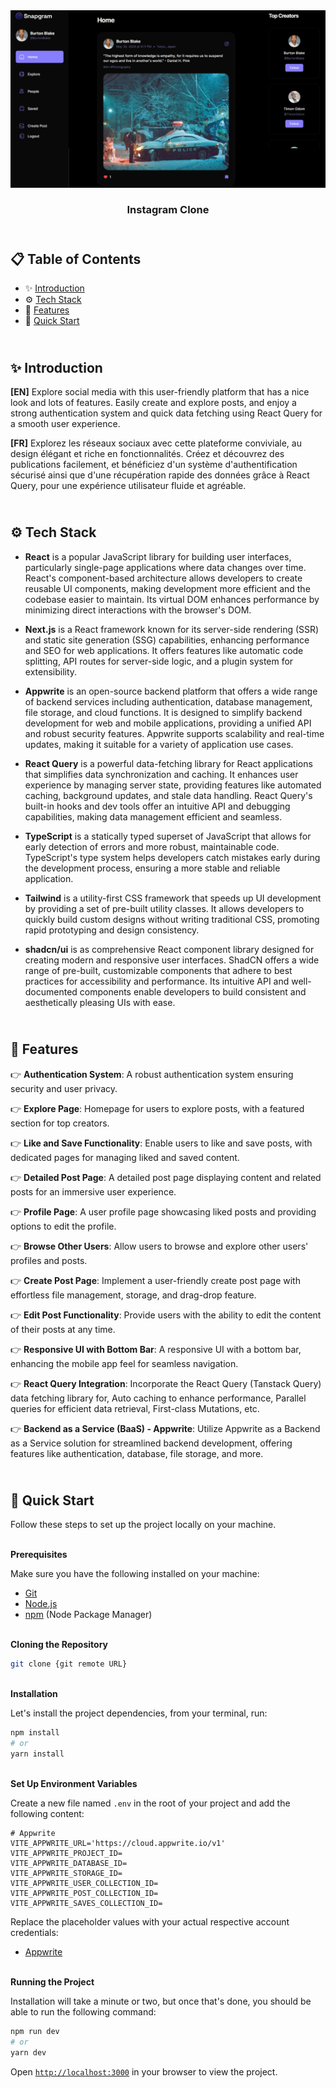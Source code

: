 <div align="center">
    <a href="https://snapgram-fv.vercel.app" target="_blank">
      <img src="public/preview.webp" alt="Project Banner">
    </a>
  <h3 align="center">Instagram Clone</h3>
</div>

##  <br /> 📋 <a name="table">Table of Contents</a>

- ✨ [Introduction](#introduction)
- ⚙️ [Tech Stack](#tech-stack)
- 📝 [Features](#features)
- 🚀 [Quick Start](#quick-start)

##  <br /> <a name="introduction">✨ Introduction</a>

**[EN]** Explore social media with this user-friendly platform that has a nice look and lots of features. Easily create and explore posts, and enjoy a strong authentication system and quick data fetching using React Query for a smooth user experience.

**[FR]** Explorez les réseaux sociaux avec cette plateforme conviviale, au design élégant et riche en fonctionnalités. Créez et découvrez des publications facilement, et bénéficiez d'un système d'authentification sécurisé ainsi que d'une récupération rapide des données grâce à React Query, pour une expérience utilisateur fluide et agréable.

##  <br /> <a name="tech-stack">⚙️ Tech Stack</a>

- **React** is a popular JavaScript library for building user interfaces, particularly single-page applications where data changes over time. React's component-based architecture allows developers to create reusable UI components, making development more efficient and the codebase easier to maintain. Its virtual DOM enhances performance by minimizing direct interactions with the browser's DOM.

- **Next.js** is a React framework known for its server-side rendering (SSR) and static site generation (SSG) capabilities, enhancing performance and SEO for web applications. It offers features like automatic code splitting, API routes for server-side logic, and a plugin system for extensibility.

- **Appwrite** is an open-source backend platform that offers a wide range of backend services including authentication, database management, file storage, and cloud functions. It is designed to simplify backend development for web and mobile applications, providing a unified API and robust security features. Appwrite supports scalability and real-time updates, making it suitable for a variety of application use cases.

- **React Query** is a powerful data-fetching library for React applications that simplifies data synchronization and caching. It enhances user experience by managing server state, providing features like automated caching, background updates, and stale data handling. React Query's built-in hooks and dev tools offer an intuitive API and debugging capabilities, making data management efficient and seamless.

- **TypeScript** is a statically typed superset of JavaScript that allows for early detection of errors and more robust, maintainable code. TypeScript's type system helps developers catch mistakes early during the development process, ensuring a more stable and reliable application.

- **Tailwind** is a utility-first CSS framework that speeds up UI development by providing a set of pre-built utility classes. It allows developers to quickly build custom designs without writing traditional CSS, promoting rapid prototyping and design consistency.

- **shadcn/ui** is as comprehensive React component library designed for creating modern and responsive user interfaces. ShadCN offers a wide range of pre-built, customizable components that adhere to best practices for accessibility and performance. Its intuitive API and well-documented components enable developers to build consistent and aesthetically pleasing UIs with ease.


## <br/> <a name="features">📝 Features</a>

👉 **Authentication System**: A robust authentication system ensuring security and user privacy.

👉 **Explore Page**: Homepage for users to explore posts, with a featured section for top creators.

👉 **Like and Save Functionality**: Enable users to like and save posts, with dedicated pages for managing liked and saved content.

👉 **Detailed Post Page**: A detailed post page displaying content and related posts for an immersive user experience.

👉 **Profile Page**: A user profile page showcasing liked posts and providing options to edit the profile.

👉 **Browse Other Users**: Allow users to browse and explore other users' profiles and posts.

👉 **Create Post Page**: Implement a user-friendly create post page with effortless file management, storage, and drag-drop feature.

👉 **Edit Post Functionality**: Provide users with the ability to edit the content of their posts at any time.

👉 **Responsive UI with Bottom Bar**: A responsive UI with a bottom bar, enhancing the mobile app feel for seamless navigation.

👉 **React Query Integration**: Incorporate the React Query (Tanstack Query) data fetching library for, Auto caching to enhance performance, Parallel queries for efficient data retrieval, First-class Mutations, etc.

👉 **Backend as a Service (BaaS) - Appwrite**: Utilize Appwrite as a Backend as a Service solution for streamlined backend development, offering features like authentication, database, file storage, and more.

## <br /> <a name="quick-start">🚀 Quick Start</a>

Follow these steps to set up the project locally on your machine.

<br/>**Prerequisites**

Make sure you have the following installed on your machine:

- [Git](https://git-scm.com/)
- [Node.js](https://nodejs.org/en)
- [npm](https://www.npmjs.com/) (Node Package Manager)

<br/>**Cloning the Repository**

```bash
git clone {git remote URL}
```

<br/>**Installation**

Let's install the project dependencies, from your terminal, run:

```bash
npm install
# or
yarn install
```

<br/>**Set Up Environment Variables**

Create a new file named `.env` in the root of your project and add the following content:

```env
# Appwrite
VITE_APPWRITE_URL='https://cloud.appwrite.io/v1'
VITE_APPWRITE_PROJECT_ID=
VITE_APPWRITE_DATABASE_ID=
VITE_APPWRITE_STORAGE_ID=
VITE_APPWRITE_USER_COLLECTION_ID=
VITE_APPWRITE_POST_COLLECTION_ID=
VITE_APPWRITE_SAVES_COLLECTION_ID=
```

Replace the placeholder values with your actual respective account credentials:

- [Appwrite](https://cloud.appwrite.io/)


<br/>**Running the Project**

Installation will take a minute or two, but once that's done, you should be able to run the following command:

```bash
npm run dev
# or
yarn dev
```

Open [`http://localhost:3000`](http://localhost:3000) in your browser to view the project.